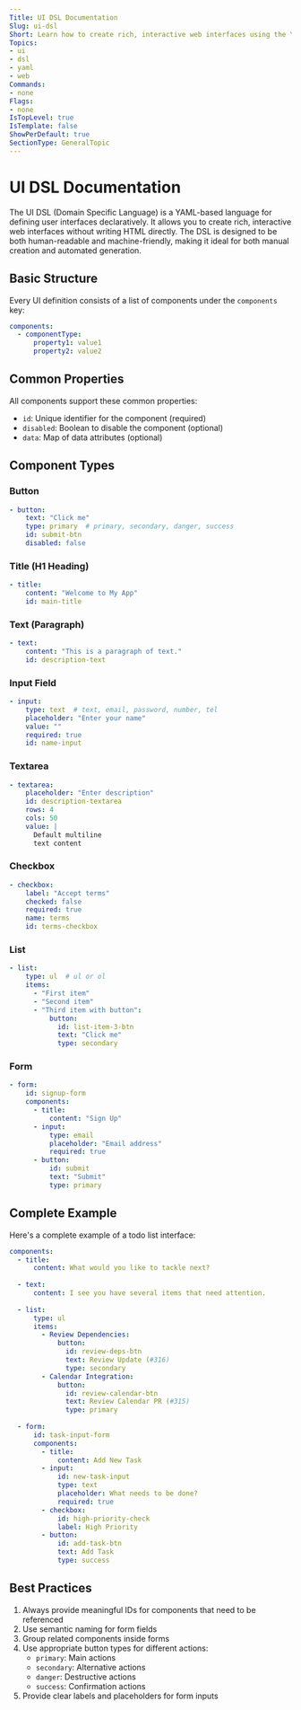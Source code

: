 ```yaml
---
Title: UI DSL Documentation
Slug: ui-dsl
Short: Learn how to create rich, interactive web interfaces using the YAML-based UI DSL
Topics:
- ui
- dsl
- yaml
- web
Commands:
- none
Flags:
- none
IsTopLevel: true
IsTemplate: false
ShowPerDefault: true
SectionType: GeneralTopic
---
```


# UI DSL Documentation

The UI DSL (Domain Specific Language) is a YAML-based language for defining user interfaces declaratively. It allows you to create rich, interactive web interfaces without writing HTML directly. The DSL is designed to be both human-readable and machine-friendly, making it ideal for both manual creation and automated generation.

## Basic Structure

Every UI definition consists of a list of components under the `components` key:

```yaml
components:
  - componentType:
      property1: value1
      property2: value2
```

## Common Properties

All components support these common properties:

- `id`: Unique identifier for the component (required)
- `disabled`: Boolean to disable the component (optional)
- `data`: Map of data attributes (optional)

## Component Types

### Button
```yaml
- button:
    text: "Click me"
    type: primary  # primary, secondary, danger, success
    id: submit-btn
    disabled: false
```

### Title (H1 Heading)
```yaml
- title:
    content: "Welcome to My App"
    id: main-title
```

### Text (Paragraph)
```yaml
- text:
    content: "This is a paragraph of text."
    id: description-text
```

### Input Field
```yaml
- input:
    type: text  # text, email, password, number, tel
    placeholder: "Enter your name"
    value: ""
    required: true
    id: name-input
```

### Textarea
```yaml
- textarea:
    placeholder: "Enter description"
    id: description-textarea
    rows: 4
    cols: 50
    value: |
      Default multiline
      text content
```

### Checkbox
```yaml
- checkbox:
    label: "Accept terms"
    checked: false
    required: true
    name: terms
    id: terms-checkbox
```

### List
```yaml
- list:
    type: ul  # ul or ol
    items:
      - "First item"
      - "Second item"
      - "Third item with button":
          button:
            id: list-item-3-btn
            text: "Click me"
            type: secondary
```

### Form
```yaml
- form:
    id: signup-form
    components:
      - title:
          content: "Sign Up"
      - input:
          type: email
          placeholder: "Email address"
          required: true
      - button:
          id: submit
          text: "Submit"
          type: primary
```

## Complete Example

Here's a complete example of a todo list interface:

```yaml
components:
  - title:
      content: What would you like to tackle next?
  
  - text:
      content: I see you have several items that need attention.
  
  - list:
      type: ul
      items:
        - Review Dependencies:
            button:
              id: review-deps-btn
              text: Review Update (#316)
              type: secondary
        - Calendar Integration:
            button:
              id: review-calendar-btn
              text: Review Calendar PR (#315)
              type: primary
  
  - form:
      id: task-input-form
      components:
        - title:
            content: Add New Task
        - input:
            id: new-task-input
            type: text
            placeholder: What needs to be done?
            required: true
        - checkbox:
            id: high-priority-check
            label: High Priority
        - button:
            id: add-task-btn
            text: Add Task
            type: success
```

## Best Practices

1. Always provide meaningful IDs for components that need to be referenced
2. Use semantic naming for form fields
3. Group related components inside forms
4. Use appropriate button types for different actions:
   - `primary`: Main actions
   - `secondary`: Alternative actions
   - `danger`: Destructive actions
   - `success`: Confirmation actions
5. Provide clear labels and placeholders for form inputs
